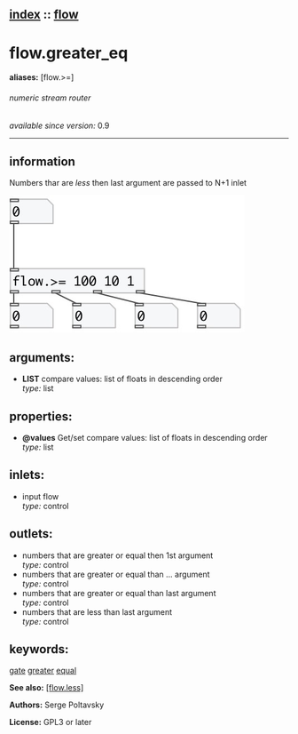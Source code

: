 [index](index.html) :: [flow](category_flow.html)
---

# flow.greater_eq
**aliases:** [flow.&gt;=]


###### numeric stream router

*available since version:* 0.9

---


## information
Numbers thar are *less* then last argument are passed to N+1 inlet


[![example](../examples/img/flow.greater_eq.jpg)](../examples/pd/flow.greater_eq.pd)



## arguments:

* **LIST**
compare values: list of floats in descending order<br>
_type:_ list<br>





## properties:

* **@values** 
Get/set compare values: list of floats in descending order<br>
_type:_ list<br>



## inlets:

* input flow<br>
_type:_ control



## outlets:

* numbers that are greater or equal then 1st argument<br>
_type:_ control
* numbers that are greater or equal than ... argument<br>
_type:_ control
* numbers that are greater or equal than last argument<br>
_type:_ control
* numbers that are less than last argument<br>
_type:_ control



## keywords:

[gate](keywords/gate.html)
[greater](keywords/greater.html)
[equal](keywords/equal.html)



**See also:**
[\[flow.less\]](flow.less.html)




**Authors:** Serge Poltavsky




**License:** GPL3 or later





